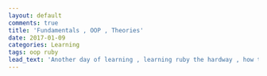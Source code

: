 ```yaml
---
layout: default
comments: true
title: 'Fundamentals , OOP , Theories'
date: 2017-01-09
categories: Learning
tags: oop ruby
lead_text: 'Another day of learning , learning ruby the hardway , how to integrate loading page , trying to understand alot of errors and what they really meant. I will just focus today on learning the fundamentals of ruby, do exercises on learnrubythehardway , exercism , lots of exercism and coding challenges all about ruby.Then later on today will try to learn further understanding on docker , and javascript as well.'
---
```

